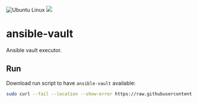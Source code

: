 ![Ubuntu Linux](https://img.shields.io/badge/tested-ubuntu-green.svg) [![](https://images.microbadger.com/badges/image/suckowbiz/ansible-vault.svg)](https://microbadger.com/images/suckowbiz/ansible-vault "Get your own image badge on microbadger.com")

# ansible-vault

Ansible vault executor.

## Run

Download run script to have `ansible-vault` available:

```bash
sudo curl --fail --location --show-error https://raw.githubusercontent.com/suckowbiz/dockerside/master/ansible/vault/ansible-vault -o /usr/local/bin/ansible-vault && sudo chmod +x /usr/local/bin/ansible-vault
```
